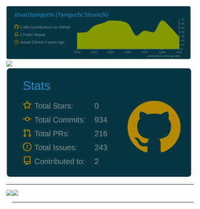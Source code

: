 <!--![](https://github-readme-stats.vercel.app/api?username=kouta-fd&count_private=true&show_icons=true&theme=blue-green)
![](https://github-readme-stats.vercel.app/api/top-langs/?username=kouta-fd&layout=compact&theme=blue-green)-->
[![](https://raw.githubusercontent.com/kouta-fd/kouta-fd/master/profile-summary-card-output/solarized_dark/0-profile-details.svg)](https://github.com/vn7n24fzkq/github-profile-summary-cards)
[![](https://raw.githubusercontent.com/kouta-fd/skouta-fd/master/profile-summary-card-output/solarized_dark/2-most-commit-language.svg)](https://github.com/vn7n24fzkq/github-profile-summary-cards)
[![](https://raw.githubusercontent.com/kouta-fd/kouta-fd/master/profile-summary-card-output/solarized_dark/3-stats.svg)](https://github.com/vn7n24fzkq/github-profile-summary-cards)


---


   <img align="left" height="170px" src="https://github-readme-stats.vercel.app/api?username=kouta-fd&count_private=true&show_icons=true&theme=blue-green" />
   <img height="170px" src="https://github-readme-stats.vercel.app/api/top-langs/?username=kouta-fd&layout=compact&theme=blue-green&count_private=true&hide=Jupyter%20Notebook" />

---

<!---
Kouta-fd/Kouta-fd is a ✨ special ✨ repository because its `README.md` (this file) appears on your GitHub profile.
You can click the Preview link to take a look at your changes.
--->
